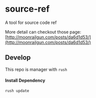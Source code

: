 # source-ref
A tool for source code ref

More detail can checkout those page: [http://moonrailgun.com/posts/da6d1d53/](http://moonrailgun.com/posts/da6d1d53/)

## Develop

This repo is manager with `rush`


#### Install Dependency
```bash
rush update
```
